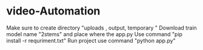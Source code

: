 # video-Automation
Make sure to create directory "uploads , output, temporary "
Download train model name "2stems"  and place where the app.py
Use command "pip install -r requriment.txt"
Run project use command "python app.py"
